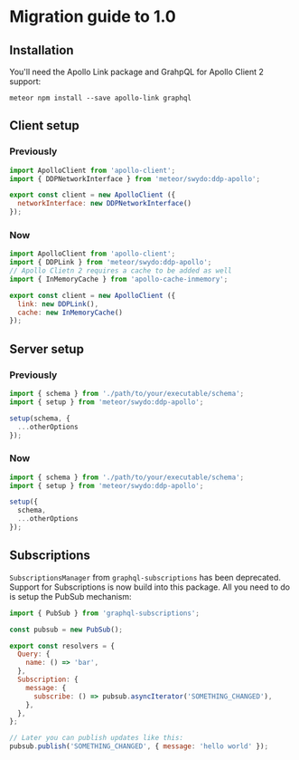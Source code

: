 # Migration guide to 1.0

## Installation
You'll need the Apollo Link package and GrahpQL for Apollo Client 2 support:
```
meteor npm install --save apollo-link graphql
```

## Client setup

### Previously
```javascript
import ApolloClient from 'apollo-client';
import { DDPNetworkInterface } from 'meteor/swydo:ddp-apollo';

export const client = new ApolloClient ({
  networkInterface: new DDPNetworkInterface()
});
```

### Now
```javascript
import ApolloClient from 'apollo-client';
import { DDPLink } from 'meteor/swydo:ddp-apollo';
// Apollo Clietn 2 requires a cache to be added as well
import { InMemoryCache } from 'apollo-cache-inmemory';

export const client = new ApolloClient ({
  link: new DDPLink(),
  cache: new InMemoryCache()
});
```

## Server setup

### Previously
```javascript
import { schema } from './path/to/your/executable/schema';
import { setup } from 'meteor/swydo:ddp-apollo';

setup(schema, {
  ...otherOptions
});
```

### Now
```javascript
import { schema } from './path/to/your/executable/schema';
import { setup } from 'meteor/swydo:ddp-apollo';

setup({
  schema,
  ...otherOptions
});
```

## Subscriptions
`SubscriptionsManager` from `graphql-subscriptions` has been deprecated. Support for Subscriptions is now build into this package. All you need to do is setup the PubSub mechanism:

```javascript
import { PubSub } from 'graphql-subscriptions';

const pubsub = new PubSub();

export const resolvers = {
  Query: {
    name: () => 'bar',
  },
  Subscription: {
    message: {
      subscribe: () => pubsub.asyncIterator('SOMETHING_CHANGED'),
    },
  },
};

// Later you can publish updates like this:
pubsub.publish('SOMETHING_CHANGED', { message: 'hello world' });
```
